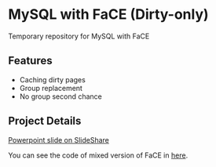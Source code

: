 # MySQL with FaCE (Dirty-only)

Temporary repository for MySQL with FaCE

## Features

- Caching dirty pages
- Group replacement
- No group second chance


## Project Details
[Powerpoint slide on SlideShare](http://www.slideshare.net/meeeejin/mysql-with-face-63696738)

You can see the code of mixed version of FaCE in [here](https://github.com/meeeejin/FaCE-temp/tree/face_mixed).
